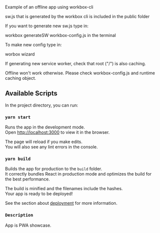Example of an offline app using workbox-cli

sw.js that is generated by the workbox cli is included in the public folder

If you want to generate new sw.js type in:

workbox generateSW workbox-config.js in the terminal 

To make new config type in:

worbox wizard

If generating new service worker, check that root ("/") is also caching.

Offline won't work otherwise. Please check workbox-config.js and runtime caching object.



## Available Scripts

In the project directory, you can run:

### `yarn start`

Runs the app in the development mode.<br />
Open [http://localhost:3000](http://localhost:3000) to view it in the browser.

The page will reload if you make edits.<br />
You will also see any lint errors in the console.

### `yarn build`

Builds the app for production to the `build` folder.<br />
It correctly bundles React in production mode and optimizes the build for the best performance.

The build is minified and the filenames include the hashes.<br />
Your app is ready to be deployed!

See the section about [deployment](https://facebook.github.io/create-react-app/docs/deployment) for more information.

### `Description`

App is PWA showcase.

